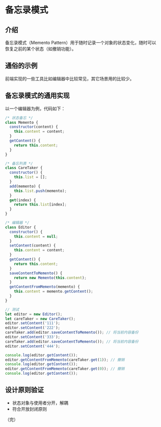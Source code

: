 # 备忘录模式

## 介绍

备忘录模式（Memento Pattern）用于随时记录一个对象的状态变化，随时可以恢复之前的某个状态（如撤销功能）。

## 通俗的示例

前端实现的一些工具比如编辑器中比较常见，其它场景用的比较少。

## 备忘录模式的通用实现

以一个编辑器为例，代码如下：

```javascript
/* 状态备忘 */
class Memento {
  constructor(content) {
    this.content = content;
  }
  getContent() {
    return this.content;
  }
}

/* 备忘列表 */
class CareTaker {
  constructor() {
    this.list = [];
  }
  add(memento) {
    this.list.push(memento);
  }
  get(index) {
    return this.list[index];
  }
}

/* 编辑器 */
class Editor {
  constructor() {
    this.content = null;
  }
  setContent(content) {
    this.content = content;
  }
  getContent() {
    return this.content;
  }
  saveContentToMemento() {
    return new Memento(this.content);
  }
  getContentFromMemento(memento) {
    this.content = memento.getContent();
  }
}

// 测试
let editor = new Editor();
let careTaker = new CareTaker();
editor.setContent('111');
editor.setContent('222');
careTaker.add(editor.saveContentToMemento()); // 将当前内容备份
editor.setContent('333');
careTaker.add(editor.saveContentToMemento()); // 将当前内容备份
editor.setContent('444');

console.log(editor.getContent());
editor.getContentFromMemento(careTaker.get(1)); // 撤销
console.log(editor.getContent());
editor.getContentFromMemento(careTaker.get(0)); // 撤销
console.log(editor.getContent());
```

## 设计原则验证

* 状态对象与使用者分开，解耦
* 符合开放封闭原则

（完）
